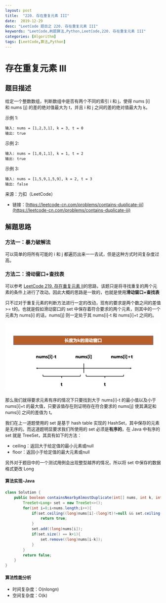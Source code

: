 ```yaml
---
layout: post
title:  "220. 存在重复元素 III"
date:  2019-12-29
desc: "LeetCode 题目之 220. 存在重复元素 III"
keywords: "LeetCode,刷题算法,Python,LeetCode,220. 存在重复元素 III"
categories: [Algorithm]
tags: [LeetCode,算法,Python]
---
```

# 存在重复元素 III

## 题目描述

给定一个整数数组，判断数组中是否有两个不同的索引 i 和 j，使得 nums [i] 和 nums [j] 的差的绝对值最大为 t，并且 i 和 j 之间的差的绝对值最大为 ķ。

示例 1:

```
输入: nums = [1,2,3,1], k = 3, t = 0
输出: true
```

示例 2:

```
输入: nums = [1,0,1,1], k = 1, t = 2
输出: true
```

示例 3:

```
输入: nums = [1,5,9,1,5,9], k = 2, t = 3
输出: false
```

来源：力扣（LeetCode）
- 链接：[https://leetcode-cn.com/problems/contains-duplicate-iii](https://leetcode-cn.com/problems/contains-duplicate-iii)

## 解题思路

### 方法一：暴力破解法

可以简单的将所有可能的 i 和 j 都遍历出来一一去试，但是这种方式时间复杂度过高。

### 方法二：滑动窗口+查找表

可以参考 [LeetCode 219. 存在重复元素 II](https://wangxin1248.github.io/algorithm/2019/12/leetcode-219.html)的思路，该题只是将寻找重复的两个元素的条件上进行了改动。因此大概的思路是一致的，也就是使用**滑动窗口+查找表**

只不过对于重复元素的判断方法进行一定的改动，现有的要求是两个数之间的差值 >= t的。也就是假如滑动窗口的 set 中保存着符合要求的两个元素，则其中的一个元素为 nums[i] 的话，nums[j] 则一定处于其 nums[i]-t 和 nums[i]+t 之间的。

![image](/assets/images/2019/2019-12/01.png)

那么我们就得要求元素有序的情况下只要找到大于 nums[i]-t 的最小值以及小于 nums[i]+t 的最大值，只要该值存在则证明存在符合要求的 nums[j] 使其满足和 nums[i] 之间的差值为 t。

我们在上一道题使用的 set 是基于 hash table 实现的 HashSet，其中保存的元素是无序的。而这道题明显要求我们所使用的 set 必须是**有序的**，在 Java 中有序的 set 就是 TreeSet，其具有如下的方法：

- ceiling：返回大于给定值的最小元素或null
- floor：返回小于给定值的最大元素或null

另外对于题目中的一个测试用例会出现整型越界的情况，所以将 set 中保存的数据格式更改 Long

#### 算法实现-Java

```java
class Solution {
    public boolean containsNearbyAlmostDuplicate(int[] nums, int k, int t) {
        TreeSet<Long> set = new TreeSet<>();
        for(int i=0;i<nums.length;i++){
            if(set.ceiling((long)nums[i]-(long)t)!=null && set.ceiling((long)nums[i]-(long)t) <= (long)nums[i]+(long)t){
                return true;
            }
            set.add((long)nums[i]);
            if(set.size() == k+1){
                set.remove((long)nums[i-k]);
            }
        }
        return false;
    }
}
```

#### 算法性能分析

- 时间复杂度：O(nlongn)
- 空间复杂度：O(k)